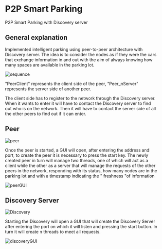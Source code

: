 # P2P Smart Parking
P2P Smart Parking with Discovery server

General explanation
-------------------------------------------------------

Implemented intelligent parking using peer-to-peer architecture with Discovery server.
The idea is to consider the nodes as if they were the cars that exchange information in and out with the aim of always knowing how many spaces are available 
in the parking lot.

![sequence](https://user-images.githubusercontent.com/59747500/126041270-865feca6-c2bc-4d1b-9358-da92118bc18c.png)


"PeerClient" represents the client side of the peer, "Peer_nServer" represents the server side of another peer.

The client side has to register to the network through the Discovery server. When it wants to enter it will have to contact the Discovery server to find out who is on the network. Then it will have to contact the server side of all the other peers to find out if it can enter.

Peer
-------------------------------------------------------

![peer](https://user-images.githubusercontent.com/59747500/126041611-dd38c08a-ff12-4fac-a9a5-1b2e7ffd2f68.png)

Once the peer is started, a GUI will open, after entering the address and port, to create the peer it is necessary to press the start key. The newly created peer in turn will manage two threads, one of which will act as a client while the other as a server that will manage the requests of the other peers in the network, responding with its status, how many nodes are in the parking lot and with a timestamp indicating the " freshness "of information

![peerGUI](https://user-images.githubusercontent.com/59747500/126041641-3854fddd-7ead-4d09-b943-609f34d5ef9c.png)

Discovery Server
-------------------------------------------------------

![Discovery](https://user-images.githubusercontent.com/59747500/126041694-c7a2efb9-4527-4343-a320-7aadec841bbc.png)

Starting the Discovery will open a GUI that will create the Discovery Server after entering the port on which it will listen and pressing the start button. In turn it will create n threads to meet all requests.

![discoveryGUI](https://user-images.githubusercontent.com/59747500/126041739-eeae554a-f917-43b4-a4a4-9e4c360474f2.png)
